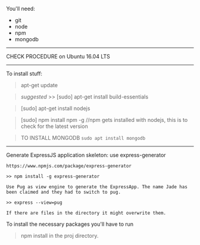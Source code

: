 You'll need:
- git
- node
- npm
- mongodb

**************************************
CHECK PROCEDURE on Ubuntu 16.04 LTS
**************************************
To install stuff:
> apt-get update

> _suggested_ >> [sudo] apt-get install build-essentials

> [sudo] apt-get install nodejs

> [sudo] npm install npm -g //npm gets installed with nodejs, this is to check for the latest version

> TO INSTALL MONGODB `sudo apt install mongodb`
**************************************

Generate ExpressJS application skeleton: use express-generator

	https://www.npmjs.com/package/express-generator

	>> npm install -g express-generator

	Use Pug as view engine to generate the ExpressApp. The name Jade has been claimed and they had to switch to pug.

	>> express --view=pug
	
	If there are files in the directory it might overwrite them.

To install the necessary packages you'll have to run
> npm install
in the proj directory.

 
